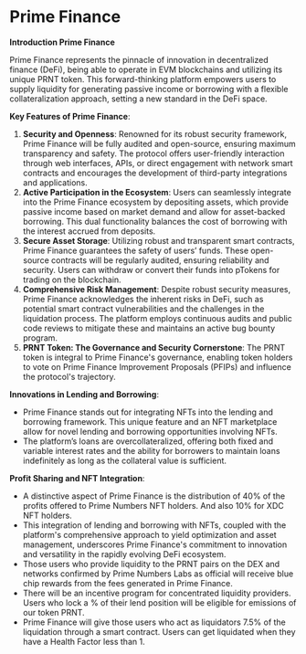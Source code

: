 # Prime Finance

**Introduction Prime Finance**

Prime Finance represents the pinnacle of innovation in decentralized finance (DeFi), being able to operate in EVM blockchains and utilizing its unique PRNT token. This forward-thinking platform empowers users to supply liquidity for generating passive income or borrowing with a flexible collateralization approach, setting a new standard in the DeFi space.

**Key Features of Prime Finance**:

1. **Security and Openness**: Renowned for its robust security framework, Prime Finance will be fully audited and open-source, ensuring maximum transparency and safety. The protocol offers user-friendly interaction through web interfaces, APIs, or direct engagement with network smart contracts and encourages the development of third-party integrations and applications.
2. **Active Participation in the Ecosystem**: Users can seamlessly integrate into the Prime Finance ecosystem by depositing assets, which provide passive income based on market demand and allow for asset-backed borrowing. This dual functionality balances the cost of borrowing with the interest accrued from deposits.
3. **Secure Asset Storage**: Utilizing robust and transparent smart contracts, Prime Finance guarantees the safety of users’ funds. These open-source contracts will be regularly audited, ensuring reliability and security. Users can withdraw or convert their funds into pTokens for trading on the blockchain.
4. **Comprehensive Risk Management**: Despite robust security measures, Prime Finance acknowledges the inherent risks in DeFi, such as potential smart contract vulnerabilities and the challenges in the liquidation process. The platform employs continuous audits and public code reviews to mitigate these and maintains an active bug bounty program.
5. **PRNT Token: The Governance and Security Cornerstone**: The PRNT token is integral to Prime Finance's governance, enabling token holders to vote on Prime Finance Improvement Proposals (PFIPs) and influence the protocol's trajectory.

**Innovations in Lending and Borrowing**:

* Prime Finance stands out for integrating NFTs into the lending and borrowing framework. This unique feature and an NFT marketplace allow for novel lending and borrowing opportunities involving NFTs.
* The platform’s loans are overcollateralized, offering both fixed and variable interest rates and the ability for borrowers to maintain loans indefinitely as long as the collateral value is sufficient.

**Profit Sharing and NFT Integration**:

* A distinctive aspect of Prime Finance is the distribution of 40% of the profits offered to Prime Numbers NFT holders. And also 10% for XDC NFT holders.
* This integration of lending and borrowing with NFTs, coupled with the platform's comprehensive approach to yield optimization and asset management, underscores Prime Finance's commitment to innovation and versatility in the rapidly evolving DeFi ecosystem.
* Those users who provide liquidity to the PRNT pairs on the DEX and networks confirmed by Prime Numbers Labs as official will receive blue chip rewards from the fees generated in Prime Finance.
* There will be an incentive program for concentrated liquidity providers. Users who lock a % of their lend position will be eligible for emissions of our token PRNT.
* Prime Finance will give those users who act as liquidators 7.5% of the liquidation through a smart contract. Users can get liquidated when they have a Health Factor less than 1.
